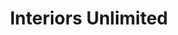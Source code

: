 ---
title: "Interiors Unlimited"
url: /blacksburg/interiors-unlimited/
shop: interior decoration
---